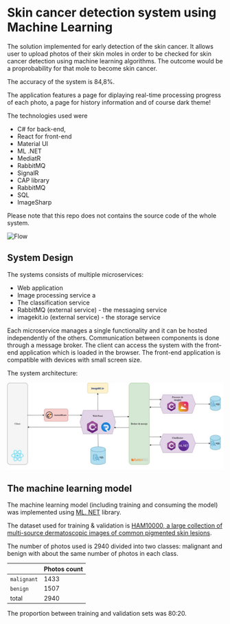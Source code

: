 # Skin cancer detection system using Machine Learning


The solution implemented for early detection of the skin cancer. It allows user to upload photos of their skin moles in order to be checked for skin cancer detection using machine learning algorithms. The outcome would be a proprobability for that mole to become skin cancer.

The accuracy of the system is 84,8%. 

 The application features a page for diplaying real-time processing progress of each photo, a page for history information and of course dark theme!

The technologies used were 
* C# for back-end, 
* React for front-end
* Material UI 
* ML .NET
* MediatR
* RabbitMQ
* SignalR
* CAP library
* RabbitMQ
* SQL
* ImageSharp


Please note that this repo does not contains the source code of the whole system. 

![Flow](Pic/complete-flow.gif)


## System Design 
The systems consists of multiple microservices:

* Web application
* Image  processing service a
* The classification service
* RabbitMQ (external service) - the messaging service 
* imagekit.io (external service) - the storage service

Each microservice manages a single functionality and it can be hosted independently of the others. Communication between components is done through a message broker. The client can access the system with the front-end application which is loaded in the browser. The front-end application is compatible with devices with small screen size.

The system architecture:

![Design](Pic/design.png)

## The machine learning model 

The machine learning model (including training and consuming the model) was implemented using [ML. NET](https://dotnet.microsoft.com/en-us/apps/machinelearning-ai/ml-dotnet) library. 

The dataset used for training & validation is [HAM10000, a large collection of multi-source dermatoscopic images of common pigmented skin lesions](https://dataverse.harvard.edu/dataset.xhtml?persistentId=doi:10.7910/DVN/DBW86T). 

The number of photos used is 2940 divided into two classes: malignant and benign with about the same number of photos in each class.

||Photos count|
|--|--|
|``malignant``| 1433|
|``benign``| 1507|
|total|2940

The proportion between training and validation sets was 80:20.
